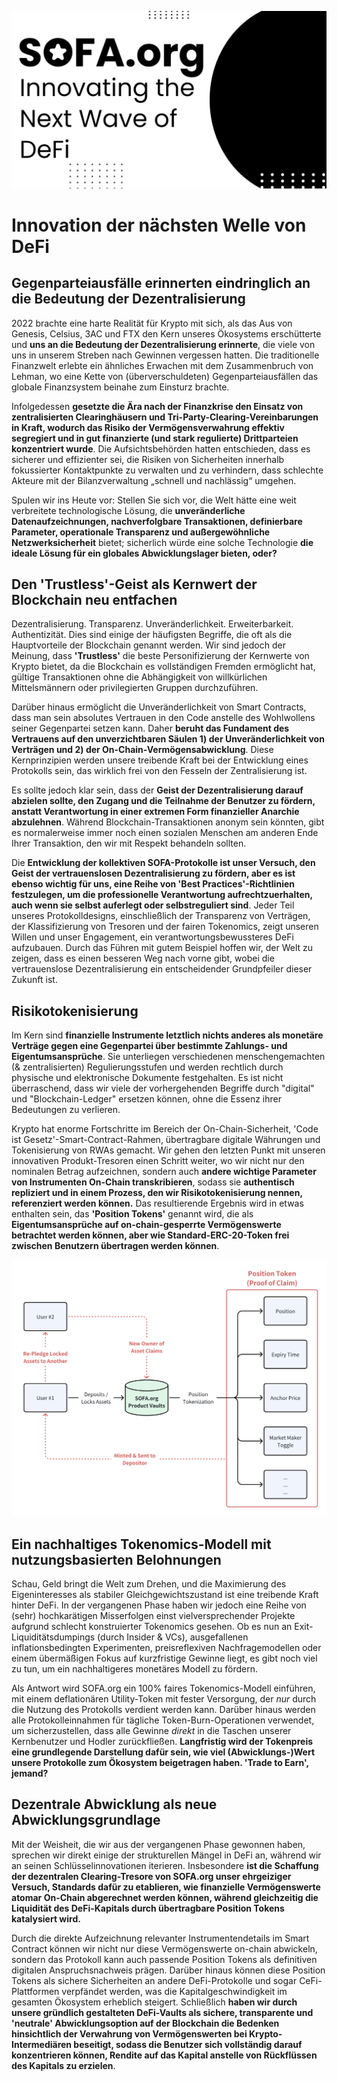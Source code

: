 ![](../../static/2.jpg)

# Innovation der nächsten Welle von DeFi

## Gegenparteiausfälle erinnerten eindringlich an die Bedeutung der Dezentralisierung

2022 brachte eine harte Realität für Krypto mit sich, als das Aus von Genesis, Celsius, 3AC und FTX den Kern unseres Ökosystems erschütterte und **uns an die Bedeutung der Dezentralisierung erinnerte**, die viele von uns in unserem Streben nach Gewinnen vergessen hatten. Die traditionelle Finanzwelt erlebte ein ähnliches Erwachen mit dem Zusammenbruch von Lehman, wo eine Kette von (überverschuldeten) Gegenparteiausfällen das globale Finanzsystem beinahe zum Einsturz brachte.

Infolgedessen **gesetzte die Ära nach der Finanzkrise den Einsatz von zentralisierten Clearinghäusern und Tri-Party-Clearing-Vereinbarungen in Kraft, wodurch das Risiko der Vermögensverwahrung effektiv segregiert und in gut finanzierte (und stark regulierte) Drittparteien konzentriert wurde**. Die Aufsichtsbehörden hatten entschieden, dass es sicherer und effizienter sei, die Risiken von Sicherheiten innerhalb fokussierter Kontaktpunkte zu verwalten und zu verhindern, dass schlechte Akteure mit der Bilanzverwaltung „schnell und nachlässig“ umgehen.

Spulen wir ins Heute vor: Stellen Sie sich vor, die Welt hätte eine weit verbreitete technologische Lösung, die **unveränderliche Datenaufzeichnungen, nachverfolgbare Transaktionen, definierbare Parameter, operationale Transparenz und außergewöhnliche Netzwerksicherheit** bietet; sicherlich würde eine solche Technologie **die ideale Lösung für ein globales Abwicklungslager bieten, oder?**

## Den 'Trustless'-Geist als Kernwert der Blockchain neu entfachen

Dezentralisierung. Transparenz. Unveränderlichkeit. Erweiterbarkeit. Authentizität. Dies sind einige der häufigsten Begriffe, die oft als die Hauptvorteile der Blockchain genannt werden. Wir sind jedoch der Meinung, dass **'Trustless'** die beste Personifizierung der Kernwerte von Krypto bietet, da die Blockchain es vollständigen Fremden ermöglicht hat, gültige Transaktionen ohne die Abhängigkeit von willkürlichen Mittelsmännern oder privilegierten Gruppen durchzuführen.

Darüber hinaus ermöglicht die Unveränderlichkeit von Smart Contracts, dass man sein absolutes Vertrauen in den Code anstelle des Wohlwollens seiner Gegenpartei setzen kann. Daher **beruht das Fundament des Vertrauens auf den unverzichtbaren Säulen 1) der Unveränderlichkeit von Verträgen und 2) der On-Chain-Vermögensabwicklung**. Diese Kernprinzipien werden unsere treibende Kraft bei der Entwicklung eines Protokolls sein, das wirklich frei von den Fesseln der Zentralisierung ist.

Es sollte jedoch klar sein, dass der **Geist der Dezentralisierung darauf abzielen sollte, den Zugang und die Teilnahme der Benutzer zu fördern, anstatt Verantwortung in einer extremen Form finanzieller Anarchie abzulehnen**. Während Blockchain-Transaktionen anonym sein könnten, gibt es normalerweise immer noch einen sozialen Menschen am anderen Ende Ihrer Transaktion, den wir mit Respekt behandeln sollten.

Die **Entwicklung der kollektiven SOFA-Protokolle ist unser Versuch, den Geist der vertrauenslosen Dezentralisierung zu fördern, aber es ist ebenso wichtig für uns, eine Reihe von 'Best Practices'-Richtlinien festzulegen, um die professionelle Verantwortung aufrechtzuerhalten, auch wenn sie selbst auferlegt oder selbstreguliert sind**. Jeder Teil unseres Protokolldesigns, einschließlich der Transparenz von Verträgen, der Klassifizierung von Tresoren und der fairen Tokenomics, zeigt unseren Willen und unser Engagement, ein verantwortungsbewussteres DeFi aufzubauen. Durch das Führen mit gutem Beispiel hoffen wir, der Welt zu zeigen, dass es einen besseren Weg nach vorne gibt, wobei die vertrauenslose Dezentralisierung ein entscheidender Grundpfeiler dieser Zukunft ist.

## Risikotokenisierung

Im Kern sind **finanzielle Instrumente letztlich nichts anderes als monetäre Verträge gegen eine Gegenpartei über bestimmte Zahlungs- und Eigentumsansprüche**. Sie unterliegen verschiedenen menschengemachten (& zentralisierten) Regulierungsstufen und werden rechtlich durch physische und elektronische Dokumente festgehalten. Es ist nicht überraschend, dass wir viele der vorhergehenden Begriffe durch "digital" und "Blockchain-Ledger" ersetzen können, ohne die Essenz ihrer Bedeutungen zu verlieren.

Krypto hat enorme Fortschritte im Bereich der On-Chain-Sicherheit, 'Code ist Gesetz'-Smart-Contract-Rahmen, übertragbare digitale Währungen und Tokenisierung von RWAs gemacht. Wir gehen den letzten Punkt mit unseren innovativen Produkt-Tresoren einen Schritt weiter, wo wir nicht nur den nominalen Betrag aufzeichnen, sondern auch **andere wichtige Parameter von Instrumenten On-Chain transkribieren**, sodass sie **authentisch repliziert und in einem Prozess, den wir Risikotokenisierung nennen, referenziert werden können.** Das resultierende Ergebnis wird in etwas enthalten sein, das **'Position Tokens'** genannt wird, die als **Eigentumsansprüche auf on-chain-gesperrte Vermögenswerte betrachtet werden können, aber wie Standard-ERC-20-Token frei zwischen Benutzern übertragen werden können**.

![](../../static/draw3.png)

## Ein nachhaltiges Tokenomics-Modell mit nutzungsbasierten Belohnungen

Schau, Geld bringt die Welt zum Drehen, und die Maximierung des Eigeninteresses als stabiler Gleichgewichtszustand ist eine treibende Kraft hinter DeFi. In der vergangenen Phase haben wir jedoch eine Reihe von (sehr) hochkarätigen Misserfolgen einst vielversprechender Projekte aufgrund schlecht konstruierter Tokenomics gesehen. Ob es nun an Exit-Liquiditätsdumpings (durch Insider & VCs), ausgefallenen inflationsbedingten Experimenten, preisreflexiven Nachfragemodellen oder einem übermäßigen Fokus auf kurzfristige Gewinne liegt, es gibt noch viel zu tun, um ein nachhaltigeres monetäres Modell zu fördern.

Als Antwort wird SOFA.org ein 100% faires Tokenomics-Modell einführen, mit einem deflationären Utility-Token mit fester Versorgung, der _nur_ durch die Nutzung des Protokolls verdient werden kann. Darüber hinaus werden alle Protokolleinnahmen für tägliche Token-Burn-Operationen verwendet, um sicherzustellen, dass alle Gewinne _direkt_ in die Taschen unserer Kernbenutzer und Hodler zurückfließen. **Langfristig wird der Tokenpreis eine grundlegende Darstellung dafür sein, wie viel (Abwicklungs-)Wert unsere Protokolle zum Ökosystem beigetragen haben. 'Trade to Earn', jemand?**

## Dezentrale Abwicklung als neue Abwicklungsgrundlage

Mit der Weisheit, die wir aus der vergangenen Phase gewonnen haben, sprechen wir direkt einige der strukturellen Mängel in DeFi an, während wir an seinen Schlüsselinnovationen iterieren. Insbesondere **ist die Schaffung der dezentralen Clearing-Tresore von SOFA.org unser ehrgeiziger Versuch, Standards dafür zu etablieren, wie finanzielle Vermögenswerte atomar On-Chain abgerechnet werden können, während gleichzeitig die Liquidität des DeFi-Kapitals durch übertragbare Position Tokens katalysiert wird.**

Durch die direkte Aufzeichnung relevanter Instrumentendetails im Smart Contract können wir nicht nur diese Vermögenswerte on-chain abwickeln, sondern das Protokoll kann auch passende Position Tokens als definitiven digitalen Anspruchsnachweis prägen. Darüber hinaus können diese Position Tokens als sichere Sicherheiten an andere DeFi-Protokolle und sogar CeFi-Plattformen verpfändet werden, was die Kapitalgeschwindigkeit im gesamten Ökosystem erheblich steigert. Schließlich **haben wir durch unsere gründlich gestalteten DeFi-Vaults als sichere, transparente und 'neutrale' Abwicklungsoption auf der Blockchain die Bedenken hinsichtlich der Verwahrung von Vermögenswerten bei Krypto-Intermediären beseitigt, sodass die Benutzer sich vollständig darauf konzentrieren können, Rendite auf das Kapital anstelle von Rückflüssen des Kapitals zu erzielen**.